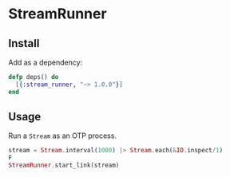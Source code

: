 StreamRunner
============

Install
-------
Add as a dependency:
```elixir
defp deps() do
  [{:stream_runner, "~> 1.0.0"}]
end
```

Usage
-----
Run a `Stream` as an OTP process.
```elixir
stream = Stream.interval(1000) |> Stream.each(&IO.inspect/1)
F
StreamRunner.start_link(stream)
```
